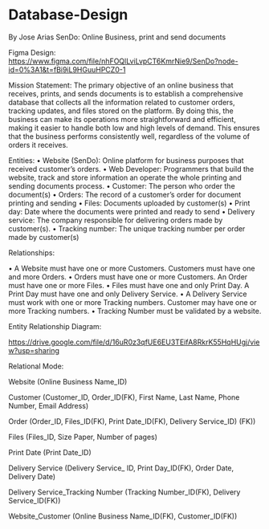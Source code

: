 # Database-Design

By Jose Arias
SenDo: Online Business, print and send documents

Figma Design: 
https://www.figma.com/file/nhFOQlLviLvpCT6KmrNie9/SenDo?node-id=0%3A1&t=fBi9iL9HGuuHPCZ0-1

Mission Statement:
The primary objective of an online business that receives, prints, and sends documents is to establish a comprehensive database that collects all the information related to customer orders, tracking updates, and files stored on the platform. By doing this, the business can make its operations more straightforward and efficient, making it easier to handle both low and high levels of demand. This ensures that the business performs consistently well, regardless of the volume of orders it receives.

Entities:
•	Website (SenDo): Online platform for business purposes that received customer’s orders.
•	Web Developer: Programmers that build the website, track and store information an operate the whole printing and sending documents process.
•	Customer: The person who order the document(s)
•	Orders: The record of a customer’s order for document printing and sending
•	Files: Documents uploaded by customer(s)
•	Print day: Date where the documents were printed and ready to send
•	Delivery service: The company responsible for delivering orders made by customer(s). 
•	Tracking number: The unique tracking number per order made by customer(s)

Relationships:

•	A Website must have one or more Customers. Customers must have one and more Orders.
•	Orders must have one or more Customers. An Order must have one or more Files.
•	Files must have one and only Print Day. A Print Day must have one and only Delivery Service.
•	A Delivery Service must work with one or more Tracking numbers. Customer may have one or more Tracking numbers. 
•	Tracking Number must be validated by a website.

Entity Relationship Diagram:

https://drive.google.com/file/d/16uR0z3qfUE6EU3TEifA8RkrK55HqHUgj/view?usp=sharing

Relational Mode:

Website (Online Business Name_ID)

Customer (Customer_ID, Order_ID(FK), First Name, Last Name, Phone Number, Email Address)

Order (Order_ID, Files_ID(FK), Print Date_ID(FK), Delivery Service_ID) (FK))

Files (Files_ID, Size Paper, Number of pages)

Print Date (Print Date_ID)

Delivery Service (Delivery Service_ ID, Print Day_ID(FK), Order Date, Delivery Date)

Delivery Service_Tracking Number (Tracking Number_ID(FK), Delivery Service_ID(FK))

Website_Customer (Online Business Name_ID(FK), Customer_ID(FK))
